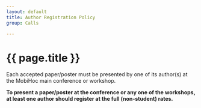 ```yaml
---
layout: default
title: Author Registration Policy
group: Calls

---
```


# {{ page.title }}

Each accepted paper/poster must be presented by one of its author(s) at the MobiHoc main conference or workshop.

**To present a paper/poster at the conference or any one of the workshops, at least one author should register at the full (non-student) rates.**

